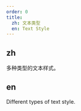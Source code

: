 ```yaml
---
order: 0
title:
  zh: 文本类型
  en: Text Style
---
```


## zh

多种类型的文本样式。

## en

Different types of text style.
